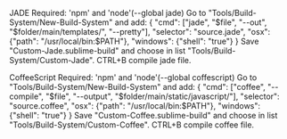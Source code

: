 JADE
Required: 'npm' and 'node'(--global jade)
Go to "Tools/Build-System/New-Build-System" and add:
{
	"cmd": ["jade", "$file", "--out", "$folder/main/templates/", "--pretty"],
	"selector": "source.jade",
	"osx": {"path": "/usr/local/bin:$PATH"},
	"windows": {"shell": "true"}
}
Save "Custom-Jade.sublime-build" and choose in list "Tools/Build-System/Custom-Jade". 
CTRL+B compile jade file.


CoffeeScript
Required: 'npm' and 'node'(--global coffescript)
Go to "Tools/Build-System/New-Build-System" and add:
{
	"cmd": ["coffee", "--compile", "$file", "--output", "$folder/main/static/javascript/"],
	"selector": "source.coffee",
	"osx": {"path": "/usr/local/bin:$PATH"},
	"windows": {"shell": "true"}
}
Save "Custom-Coffee.sublime-build" and choose in list "Tools/Build-System/Custom-Coffee". 
CTRL+B compile coffee file.